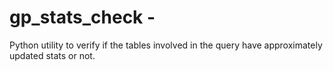 # gp_stats_check - 
Python utility to verify if the tables involved in the query have approximately updated stats or not. 
